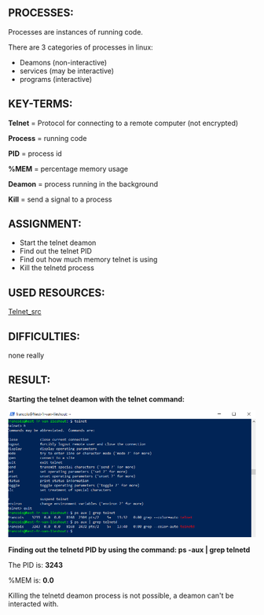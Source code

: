 ## PROCESSES:

Processes are instances of running code. 

There are 3 categories of processes in linux:
* Deamons (non-interactive)
* services (may be interactive)
* programs (interactive)

## KEY-TERMS:

**Telnet** = Protocol for connecting to a remote computer (not encrypted)

**Process** = running code

**PID** = process id

**%MEM** = percentage memory usage

**Deamon** = process running in the background

**Kill** = send a signal to a process

## ASSIGNMENT:

* Start the telnet deamon
* Find out the telnet PID
* Find out how much memory telnet is using
* Kill the telnetd process 

## USED RESOURCES:

[Telnet_src](https://www.javatpoint.com/linux-telnet-command)

## DIFFICULTIES:

none really

## RESULT:

**Starting the telnet deamon with the telnet command:**

![PrntScr](../00_includes/Linux/linux6.0.png)


**Finding out the telnetd PID by using the command: ps -aux | grep telnetd**

The PID is: **3243**

%MEM is: **0.0**


Killing the telnetd deamon process is not possible, a deamon can't be interacted with.







